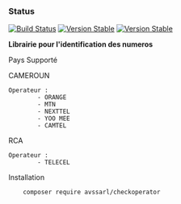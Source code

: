 ### Status
[![Build Status](https://travis-ci.org/gildastema/checkoperator.svg?branch=master)](https://travis-ci.org/gildastema/checkoperator.svg?branch=master)
[![Version Stable](https://img.shields.io/packagist/v/avssarl/checkoperator.svg)](https://img.shields.io/packagist/v/avssarl/checkoperator.svg)
[![Version Stable](https://img.shields.io/packagist/dm/avssarl/checkoperator.svg)](https://img.shields.io/packagist/dm/avssarl/checkoperator.svg)



**Librairie pour l'identification des numeros** 

Pays Supporté

CAMEROUN 

    Operateur : 
            - ORANGE
            - MTN
            - NEXTTEL
            - YOO MEE
            - CAMTEL
          
RCA
    
    Operateur :
            - TELECEL            
            
            
Installation

        composer require avssarl/checkoperator
        
               

